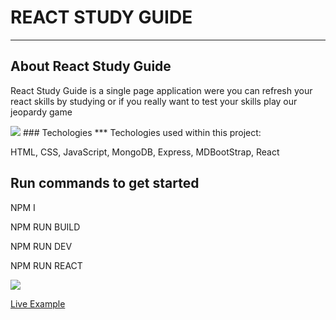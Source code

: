 # REACT STUDY GUIDE
***
## About React Study Guide

React Study Guide is a single page application were you can refresh your react skills by studying or if you really want to test your skills play our jeopardy game

<img src ="/Users/dylanpage/software_homework/unit_4/jeopardy_capstone/src/utilities/images/Screenshot 2023-02-03 at 9.40.21 PM.png">
### Techologies
***
Techologies used within this project: 

HTML, CSS, JavaScript, MongoDB, Express, MDBootStrap, React


## Run commands to get started
 NPM I

 NPM RUN BUILD

 NPM RUN DEV

 NPM RUN REACT

<img src = "/Users/dylanpage/software_homework/unit_4/jeopardy_capstone/src/utilities/images/Screenshot 2023-02-03 at 9.40.31 PM.png">

[Live Example](https://react-study-guide.herokuapp.com/)